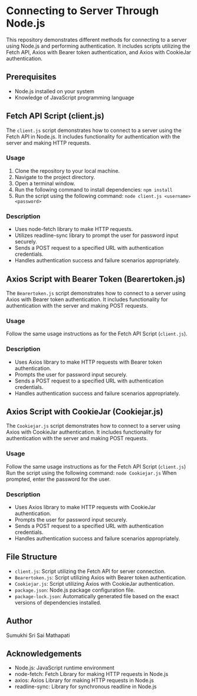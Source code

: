 # Connecting to Server Through Node.js

This repository demonstrates different methods for connecting to a server using Node.js and performing authentication. It includes scripts utilizing the Fetch API, Axios with Bearer token authentication, and Axios with CookieJar authentication.

## Prerequisites

- Node.js installed on your system
- Knowledge of JavaScript programming language

## Fetch API Script (client.js)
The `client.js` script demonstrates how to connect to a server using the Fetch API in Node.js. It includes functionality for authentication with the server and making HTTP requests.

### Usage
1. Clone the repository to your local machine.
2. Navigate to the project directory.
3. Open a terminal window.
4. Run the following command to install dependencies: `npm install`
5. Run the script using the following command: `node client.js <username> <password>`

### Description
- Uses node-fetch library to make HTTP requests.
- Utilizes readline-sync library to prompt the user for password input securely.
- Sends a POST request to a specified URL with authentication credentials.
- Handles authentication success and failure scenarios appropriately.

## Axios Script with Bearer Token (Bearertoken.js)
The `Bearertoken.js` script demonstrates how to connect to a server using Axios with Bearer token authentication. It includes functionality for authentication with the server and making POST requests.

### Usage
Follow the same usage instructions as for the Fetch API Script (`client.js`).

### Description
- Uses Axios library to make HTTP requests with Bearer token authentication.
- Prompts the user for password input securely.
- Sends a POST request to a specified URL with authentication credentials.
- Handles authentication success and failure scenarios appropriately.

## Axios Script with CookieJar (Cookiejar.js)
The `Cookiejar.js` script demonstrates how to connect to a server using Axios with CookieJar authentication. It includes functionality for authentication with the server and making POST requests.

### Usage
Follow the same usage instructions as for the Fetch API Script (`client.js`)
Run the script using the following command: `node Cookiejar.js`
When prompted, enter the password for the user.

### Description
- Uses Axios library to make HTTP requests with CookieJar authentication.
- Prompts the user for password input securely.
- Sends a POST request to a specified URL with authentication credentials.
- Handles authentication success and failure scenarios appropriately.

## File Structure
- `client.js`: Script utilizing the Fetch API for server connection.
- `Bearertoken.js`: Script utilizing Axios with Bearer token authentication.
- `Cookiejar.js`: Script utilizing Axios with CookieJar authentication.
- `package.json`: Node.js package configuration file.
- `package-lock.json`: Automatically generated file based on the exact versions of dependencies installed.

## Author
Sumukhi Sri Sai Mathapati

## Acknowledgements
- Node.js: JavaScript runtime environment
- node-fetch: Fetch Library for making HTTP requests in Node.js
- axios: Axios Library for making HTTP requests in Node.js
- readline-sync: Library for synchronous readline in Node.js

